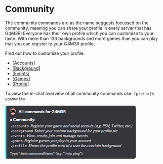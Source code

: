 # Community

The community commands are as the name suggests focussed on the community, meaning you can share your profile in every server that has G4M3R! Everyone has their own profile which you can customize to your taste. With more than 130 backgrounds and more games than you can play that you can register to your G4M3R profile.

Find out how to customize your profile:

* [\[Accounts\]](accounts.md)
* [\[Background\]](background.md)
* [\[Events\]](events.md)
* [\[Games\]](games.md)
* [\[Profile\]](profile.md)

To view the in-chat overview of all community commands use: `[prefix]h community`

![](../../.gitbook/assets/communitycategory.png)

